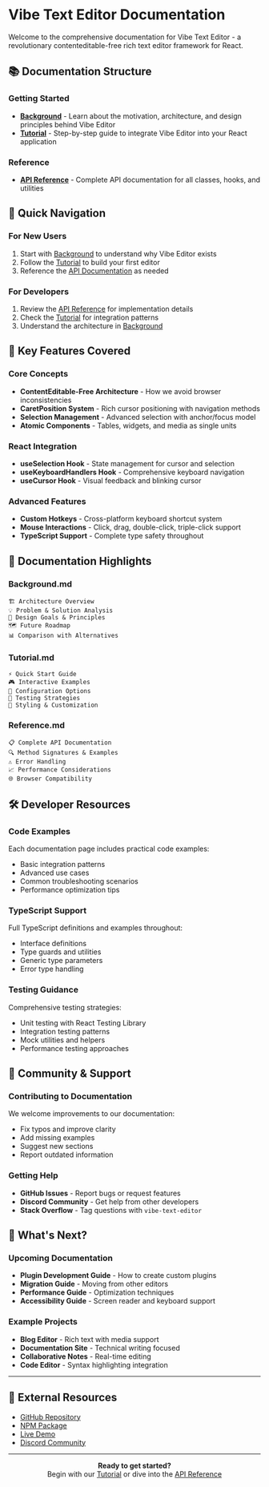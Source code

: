 # Vibe Text Editor Documentation

Welcome to the comprehensive documentation for Vibe Text Editor - a revolutionary contenteditable-free rich text editor framework for React.

## 📚 Documentation Structure

### Getting Started
- **[Background](./Background.md)** - Learn about the motivation, architecture, and design principles behind Vibe Editor
- **[Tutorial](./Tutorial.md)** - Step-by-step guide to integrate Vibe Editor into your React application

### Reference
- **[API Reference](./Reference.md)** - Complete API documentation for all classes, hooks, and utilities

## 🚀 Quick Navigation

### For New Users
1. Start with [Background](./Background.md) to understand why Vibe Editor exists
2. Follow the [Tutorial](./Tutorial.md) to build your first editor
3. Reference the [API Documentation](./Reference.md) as needed

### For Developers
1. Review the [API Reference](./Reference.md) for implementation details
2. Check the [Tutorial](./Tutorial.md) for integration patterns
3. Understand the architecture in [Background](./Background.md)

## 🎯 Key Features Covered

### Core Concepts
- **ContentEditable-Free Architecture** - How we avoid browser inconsistencies
- **CaretPosition System** - Rich cursor positioning with navigation methods
- **Selection Management** - Advanced selection with anchor/focus model
- **Atomic Components** - Tables, widgets, and media as single units

### React Integration
- **useSelection Hook** - State management for cursor and selection
- **useKeyboardHandlers Hook** - Comprehensive keyboard navigation
- **useCursor Hook** - Visual feedback and blinking cursor

### Advanced Features
- **Custom Hotkeys** - Cross-platform keyboard shortcut system
- **Mouse Interactions** - Click, drag, double-click, triple-click support
- **TypeScript Support** - Complete type safety throughout

## 📖 Documentation Highlights

### Background.md
```
🏗️ Architecture Overview
💡 Problem & Solution Analysis
🎯 Design Goals & Principles
🗺️ Future Roadmap
📊 Comparison with Alternatives
```

### Tutorial.md
```
⚡ Quick Start Guide
🎮 Interactive Examples
🔧 Configuration Options
🧪 Testing Strategies
🎨 Styling & Customization
```

### Reference.md
```
📋 Complete API Documentation
🔍 Method Signatures & Examples
⚠️ Error Handling
📈 Performance Considerations
🌐 Browser Compatibility
```

## 🛠️ Developer Resources

### Code Examples
Each documentation page includes practical code examples:
- Basic integration patterns
- Advanced use cases
- Common troubleshooting scenarios
- Performance optimization tips

### TypeScript Support
Full TypeScript definitions and examples throughout:
- Interface definitions
- Type guards and utilities
- Generic type parameters
- Error type handling

### Testing Guidance
Comprehensive testing strategies:
- Unit testing with React Testing Library
- Integration testing patterns
- Mock utilities and helpers
- Performance testing approaches

## 🤝 Community & Support

### Contributing to Documentation
We welcome improvements to our documentation:
- Fix typos and improve clarity
- Add missing examples
- Suggest new sections
- Report outdated information

### Getting Help
- **GitHub Issues** - Report bugs or request features
- **Discord Community** - Get help from other developers
- **Stack Overflow** - Tag questions with `vibe-text-editor`

## 📱 What's Next?

### Upcoming Documentation
- **Plugin Development Guide** - How to create custom plugins
- **Migration Guide** - Moving from other editors
- **Performance Guide** - Optimization techniques
- **Accessibility Guide** - Screen reader and keyboard support

### Example Projects
- **Blog Editor** - Rich text with media support
- **Documentation Site** - Technical writing focused
- **Collaborative Notes** - Real-time editing
- **Code Editor** - Syntax highlighting integration

---

## 🔗 External Resources

- [GitHub Repository](https://github.com/vibe-text-editor/vibe)
- [NPM Package](https://www.npmjs.com/package/vibe-text-editor)
- [Live Demo](https://vibe-editor-demo.vercel.app)
- [Discord Community](https://discord.gg/vibe-editor)

---

<div align="center">
  <p>
    <strong>Ready to get started?</strong><br>
    Begin with our <a href="./Tutorial.md">Tutorial</a> or dive into the <a href="./Reference.md">API Reference</a>
  </p>
</div>